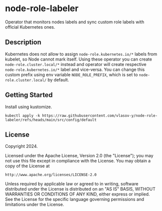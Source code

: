 # node-role-labeler

Operator that monitors nodes labels and sync custom role labels with official Kubernetes ones.

## Description

Kubernetes does not allow to assign `node-role.kubernetes.io/*` labels from kubelet, so Node cannot mark itself. Using these operator you can create `node-role.cluster.local/*` instead and operator will create respective `node-role.kubernetes.io/*` label and vice-versa. You can change this custom prefix using env variable `NODE_ROLE_PREFIX`, which is set to `node-role.cluster.local/` by default.

## Getting Started

Install using kustomize.

```shell
kubectl apply -k https://raw.githubusercontent.com/vlasov-y/node-role-labeler/refs/heads/main/src/config/default
```

## License

Copyright 2024.

Licensed under the Apache License, Version 2.0 (the "License");
you may not use this file except in compliance with the License.
You may obtain a copy of the License at

    http://www.apache.org/licenses/LICENSE-2.0

Unless required by applicable law or agreed to in writing, software
distributed under the License is distributed on an "AS IS" BASIS,
WITHOUT WARRANTIES OR CONDITIONS OF ANY KIND, either express or implied.
See the License for the specific language governing permissions and
limitations under the License.
